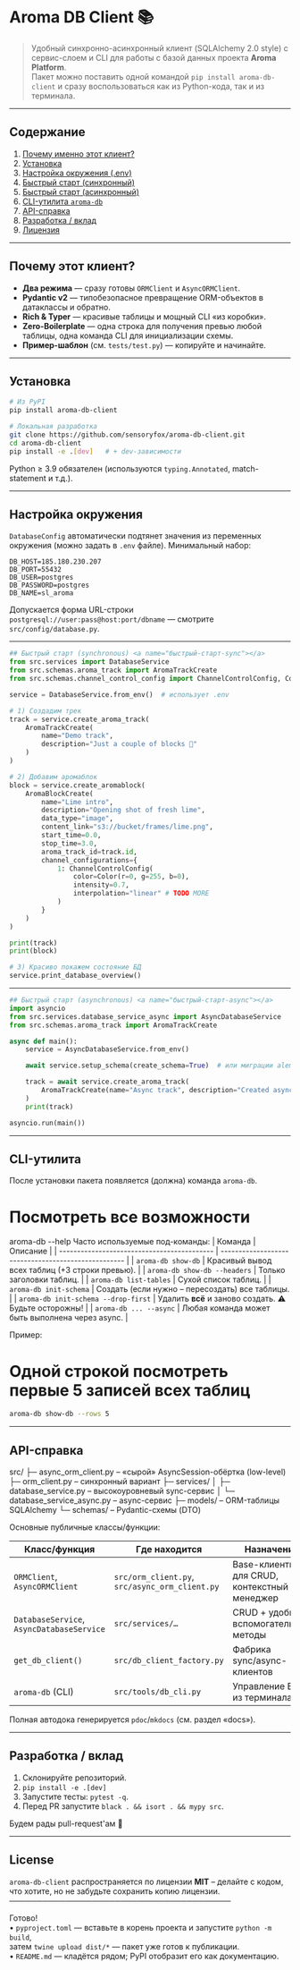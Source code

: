 # Aroma DB Client 📚

> Удобный синхронно-асинхронный клиент (SQLAlchemy 2.0 style) с сервис-слоем и CLI для работы
> с базой данных проекта **Aroma Platform**.  
> Пакет можно поставить одной командой `pip install aroma-db-client`
> и сразу воспользоваться как из Python-кода, так и из терминала.

---

## Содержание

1. [Почему именно этот клиент?](#почему-этот-клиент)
2. [Установка](#установка)
3. [Настройка окружения (.env)](#настройка-окружения)
4. [Быстрый старт (синхронный)](#быстрый-старт-sync)
5. [Быстрый старт (асинхронный)](#быстрый-старт-async)
6. [CLI-утилита `aroma-db`](#cli-утилита)
7. [API-справка](#api-справка)
8. [Разработка / вклад](#разработка--вклад)
9. [Лицензия](#license)

---

## Почему этот клиент?

* **Два режима** — сразу готовы `ORMClient` и `AsyncORMClient`.
* **Pydantic v2** — типобезопасное превращение ORM-объектов в датаклассы и обратно.
* **Rich & Typer** — красивые таблицы и мощный CLI «из коробки».
* **Zero-Boilerplate** — одна строка для получения превью любой таблицы,
  одна команда CLI для инициализации схемы.
* **Пример-шаблон** (см. `tests/test.py`) — копируйте и начинайте.

---

## Установка

```bash
# Из PyPI
pip install aroma-db-client

# Локальная разработка
git clone https://github.com/sensoryfox/aroma-db-client.git
cd aroma-db-client
pip install -e .[dev]   # + dev-зависимости
```
Python ≥ 3.9 обязателен (используются `typing.Annotated`, match-statement и т.д.).

---

## Настройка окружения

`DatabaseConfig` автоматически подтянет значения из переменных окружения
(можно задать в `.env` файле). Минимальный набор:

```
DB_HOST=185.180.230.207
DB_PORT=55432
DB_USER=postgres
DB_PASSWORD=postgres
DB_NAME=sl_aroma
```

Допускается форма URL-строки `postgresql://user:pass@host:port/dbname` — смотрите
`src/config/database.py`.

---
```py
## Быстрый старт (synchronous) <a name="быстрый-старт-sync"></a>
from src.services import DatabaseService
from src.schemas.aroma_track import AromaTrackCreate
from src.schemas.channel_control_config import ChannelControlConfig, Color

service = DatabaseService.from_env()  # использует .env

# 1) Создадим трек
track = service.create_aroma_track(
    AromaTrackCreate(
        name="Demo track",
        description="Just a couple of blocks 🙂"
    )
)

# 2) Добавим аромаблок
block = service.create_aromablock(
    AromaBlockCreate(
        name="Lime intro",
        description="Opening shot of fresh lime",
        data_type="image",
        content_link="s3://bucket/frames/lime.png",
        start_time=0.0,
        stop_time=3.0,
        aroma_track_id=track.id,
        channel_configurations={
            1: ChannelControlConfig(
                color=Color(r=0, g=255, b=0),
                intensity=0.7,
                interpolation="linear" # TODO MORE
            )
        }
    )
)

print(track)
print(block)

# 3) Красиво покажем состояние БД
service.print_database_overview()
```
---
```py
## Быстрый старт (asynchronous) <a name="быстрый-старт-async"></a>
import asyncio
from src.services.database_service_async import AsyncDatabaseService
from src.schemas.aroma_track import AromaTrackCreate

async def main():
    service = AsyncDatabaseService.from_env()

    await service.setup_schema(create_schema=True)  # или миграции alembic

    track = await service.create_aroma_track(
        AromaTrackCreate(name="Async track", description="Created asynchronously")
    )
    print(track)

asyncio.run(main())
```
---

## CLI-утилита <a name="cli-утилита"></a>

После установки пакета появляется (должна) команда `aroma-db`.
# Посмотреть все возможности
aroma-db --help
Часто используемые под-команды:
| Команда | Описание |
| ------------------------------------------- | --------------------------------------------------- |
| `aroma-db show-db` | Красивый вывод всех таблиц (+3 строки превью). |
| `aroma-db show-db --headers` | Только заголовки таблиц. |
| `aroma-db list-tables` | Сухой список таблиц. |
| `aroma-db init-schema` | Создать (если нужно – пересоздать) все таблицы. |
| `aroma-db init-schema --drop-first` | Удалить **всё** и заново создать. ⚠ Будьте осторожны! |
| `aroma-db ... --async` | Любая команда может быть выполнена через async. |

Пример:
# Одной строкой посмотреть первые 5 записей всех таблиц

```bash
aroma-db show-db --rows 5
```

---

## API-справка

src/
├─ async_orm_client.py        – «сырой» AsyncSession-обёртка (low-level)
├─ orm_client.py              – синхронный вариант
├─ services/
│    ├─ database_service.py   – высокоуровневый sync-сервис
│    └─ database_service_async.py – async-сервис
├─ models/                    – ORM-таблицы SQLAlchemy
└─ schemas/                   – Pydantic-схемы (DTO)

Основные публичные классы/функции:

| Класс/функция | Где находится | Назначение |
| ---------------------------------------- | -------------------------------------- | ------------ |
| `ORMClient`, `AsyncORMClient` | `src/orm_client.py`, `src/async_orm_client.py` | Base-клиенты для CRUD, контекстный менеджер |
| `DatabaseService`, `AsyncDatabaseService` | `src/services/…` | CRUD + удобные вспомогательные методы |
| `get_db_client()` | `src/db_client_factory.py` | Фабрика sync/async-клиентов |
| `aroma-db` (CLI) | `src/tools/db_cli.py` | Управление БД из терминала |

Полная автодока генерируется `pdoc`/`mkdocs` (см. раздел «docs»).

---

## Разработка / вклад

1. Склонируйте репозиторий.
2. `pip install -e .[dev]`
3. Запустите тесты: `pytest -q`.
4. Перед PR запустите `black . && isort . && mypy src`.

Будем рады pull-request'ам 🚀

---

## License

`aroma-db-client` распространяется по лицензии **MIT** – делайте с кодом, что хотите,
но не забудьте сохранить копию лицензии.
────────────────────────────────────────

Готово!  
• `pyproject.toml` — вставьте в корень проекта и запустите `python -m build`,  
  затем `twine upload dist/*` — пакет уже готов к публикации.  
• `README.md` — кладётся рядом; PyPI отобразит его как документацию.  
